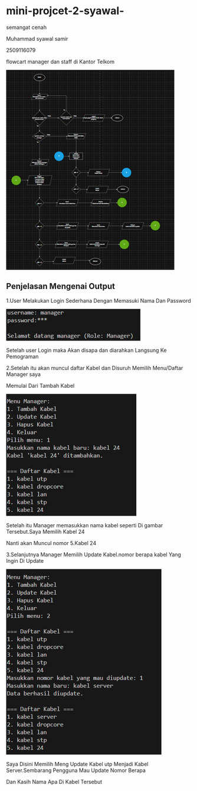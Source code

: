 # mini-projcet-2-syawal-
semangat cenah

Muhammad syawal samir

2509116079

flowcart manager dan staff di Kantor Telkom

![img alt](https://github.com/syawal619/mini-projcet-2-syawal-/blob/ee7e2311f2f7bcfde1ac8f73b8913f646fb5d1d3/flowcart%20update.png)

## Penjelasan Mengenai Output

1.User Melakukan Login Sederhana Dengan Memasuki Nama Dan Password

![img alt](https://github.com/syawal619/mini-projcet-2-syawal-/blob/31b59f182b7133508c224a1db875ebd2f6b7ceff/user.png)

Setelah user Login maka Akan disapa dan diarahkan Langsung Ke Pemograman

2.Setelah itu akan muncul daftar Kabel dan Disuruh Memilih Menu/Daftar Manager saya

Memulai Dari Tambah Kabel

![img alt](https://github.com/syawal619/mini-projcet-2-syawal-/blob/a809d65fc83f06a2d7063e476618d73d662cc1f7/tambah%20kabel.png)

Setelah itu Manager memasukkan nama kabel seperti Di gambar Tersebut.Saya Memilih Kabel 24

Nanti akan Muncul nomor 5.Kabel 24

3.Selanjutnya Manager Memilih Update Kabel.nomor berapa kabel Yang Ingin Di Update

![img alt](https://github.com/syawal619/mini-projcet-2-syawal-/blob/ef8db0855fc11febc22d39483d52676a2bb62b9e/uptade.png)

Saya Disini Memilih  Meng Update Kabel utp Menjadi Kabel Server.Sembarang Pengguna Mau Update Nomor Berapa

Dan Kasih Nama Apa Di Kabel Tersebut










